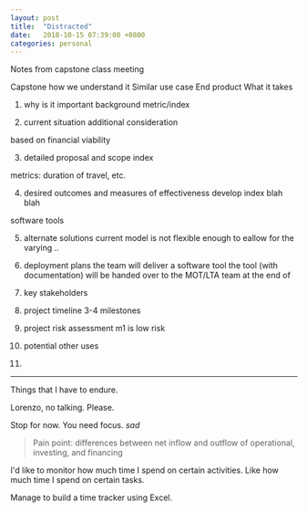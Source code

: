 ```yaml
---
layout: post
title:  "Distracted"
date:   2018-10-15 07:39:00 +0800
categories: personal
---
```

Notes from capstone class meeting

Capstone
how we understand it
Similar use case
End product
What it takes


1. why is it important
background
metric/index

2. current situation
additional consideration

based on financial viability

3. detailed proposal and scope
index

metrics: duration of travel, etc.

4. desired outcomes and measures of effectiveness
develop index blah blah


software tools

5. alternate solutions
current model is not flexible enough to eallow for the varying ..

6. deployment plans
the team will deliver a software tool
the tool (with documentation) will be handed over to the MOT/LTA team at the end of 

7. key stakeholders

8. project timeline
3-4 milestones

9. project risk assessment
m1 is low risk

10. potential other uses

11. 

---

Things that I have to endure.

Lorenzo, no talking. Please.

Stop for now. You need focus. *sad*

> Pain point: differences between net inflow and outflow of operational, investing, and financing

I'd like to monitor how much time I spend on certain activities. Like how much time I spend on certain tasks.

Manage to build a time tracker using Excel.